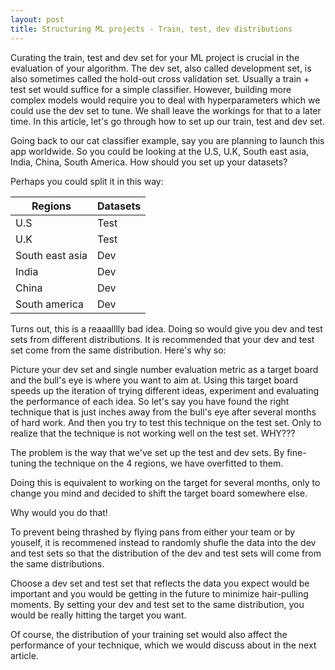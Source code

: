 ```yaml
---
layout: post
title: Structuring ML projects - Train, test, dev distributions
---
```


Curating the train, test and dev set for your ML project is crucial in the evaluation of your algorithm. The dev set, also called development set, is also sometimes called the hold-out cross validation set. Usually a train + test set would suffice for a simple classifier. However, building more complex models would require you to deal with hyperparameters which we could use the dev set to tune. We shall leave the workings for that to a later time. In this article, let's go through how to set up our train, test and dev set.

Going back to our cat classifier example, say you are planning to launch this app worldwide. So you could be looking at the U.S, U.K, South east asia, India, China, South America. How should you set up your datasets?

Perhaps you could split it in this way:

|Regions | Datasets|
|-----|----|
|U.S| Test|
|U.K| Test|
|South east asia| Dev|
|India| Dev|
|China | Dev|
|South america| Dev|

Turns out, this is a reaaalllly bad idea. Doing so would give you dev and test sets from different distributions. It is recommended that your dev and test set come from the same distribution. Here's why so: 

Picture your dev set and single number evaluation metric as a target board and the bull's eye is where you want to aim at. Using this target board speeds up the iteration of trying different ideas, experiment and evaluating the performance of each idea. So let's say you have found the right technique that is just inches away from the bull's eye after several months of hard work. And then you try to test this technique on the test set. Only to realize that the technique is not working well on the test set. WHY???

The problem is the way that we've set up the test and dev sets. By fine-tuning the technique on the 4 regions, we have overfitted to them.

Doing this is equivalent to working on the target for several months, only to change you mind and decided to shift the target board somewhere else. 

Why would you do that! 

To prevent being thrashed by flying pans from either your team or by youself, it is recommened instead to randomly shufle the data into the dev and test sets so that the distribution of the dev and test sets will come from the same distributions.

Choose a dev set and test set that reflects the data you expect would be important and you would be getting in the future to minimize hair-pulling moments. By setting your dev and test set to the same distribution, you would be really hitting the target you want.

Of course, the distribution of your training set would also affect the performance of your technique, which we would discuss about in the next article.
